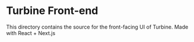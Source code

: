 # Turbine Front-end
This directory contains the source for the front-facing UI of Turbine. Made with React + Next.js
